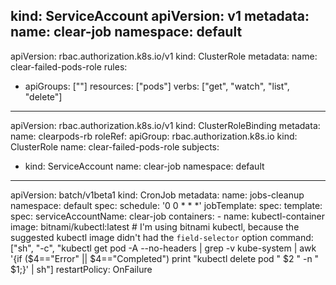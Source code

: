 kind: ServiceAccount
apiVersion: v1
metadata:
  name: clear-job
  namespace: default
---
apiVersion: rbac.authorization.k8s.io/v1
kind: ClusterRole
metadata:
  name: clear-failed-pods-role
rules:
- apiGroups: [""]
  resources: ["pods"]
  verbs: ["get", "watch", "list", "delete"]
---
apiVersion: rbac.authorization.k8s.io/v1
kind: ClusterRoleBinding
metadata:
  name: clearpods-rb
roleRef:
  apiGroup: rbac.authorization.k8s.io
  kind: ClusterRole
  name: clear-failed-pods-role
subjects:
- kind: ServiceAccount
  name: clear-job
  namespace: default
---
apiVersion: batch/v1beta1
kind: CronJob
metadata:
  name: jobs-cleanup
  namespace: default
spec:
  schedule: '0 0 * * *'
  jobTemplate:
    spec:
      template:
        spec:
          serviceAccountName: clear-job
          containers:
          - name: kubectl-container
            image: bitnami/kubectl:latest
            # I'm using bitnami kubectl, because the suggested kubectl image didn't had the `field-selector` option
            command: ["sh", "-c", "kubectl get pod -A --no-headers | grep -v kube-system | awk '{if ($4==\"Error\" || $4==\"Completed\") print \"kubectl delete pod \" $2 \" -n \" $1;}' | sh"]
          restartPolicy: OnFailure
